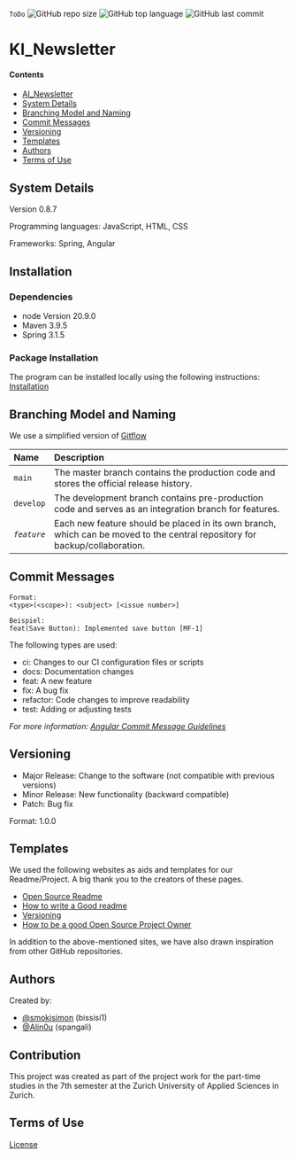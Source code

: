 `ToDo`
![GitHub repo size](https://img.shields.io/github/repo-size/Alin0u/AI_Newsletter)
![GitHub top language](https://img.shields.io/github/languages/top/Alin0u/AI_Newsletter)
![GitHub last commit](https://img.shields.io/github/last-commit/Alin0u/AI_Newsletter)

# KI_Newsletter

#### Contents

- [AI_Newsletter](#ai_newsletter)
- [System Details](#system-details)
- [Branching Model and Naming](#branching-model-and-naming)
- [Commit Messages](#commit-messages)
- [Versioning](#versioning)
- [Templates](#templates)
- [Authors](#authors)
- [Terms of Use](#terms-of-use)

## System Details

Version 0.8.7

Programming languages: JavaScript, HTML, CSS

Frameworks: Spring, Angular

## Installation

### Dependencies
- node Version 20.9.0
- Maven 3.9.5
- Spring 3.1.5

### Package Installation

The program can be installed locally using the following instructions:
[Installation](INSTRUCTIONS.md)

## Branching Model and Naming

We use a simplified version of [Gitflow](https://www.atlassian.com/git/tutorials/comparing-workflows/gitflow-workflow)

| Name        | Description                                                                                                 |
|:------------|:------------------------------------------------------------------------------------------------------------|
| `main`      | The master branch contains the production code and stores the official release history.                     |
| `develop`   | The development branch contains pre-production code and serves as an integration branch for features.        |
| _`feature`_ | Each new feature should be placed in its own branch, which can be moved to the central repository for backup/collaboration. |

## Commit Messages

```
Format:
<type>(<scope>): <subject> [<issue number>]

Beispiel:
feat(Save Button): Implemented save button [MF-1]
```


The following types are used:

* ci: Changes to our CI configuration files or scripts
* docs: Documentation changes
* feat: A new feature
* fix: A bug fix
* refactor: Code changes to improve readability
* test: Adding or adjusting tests

_For more information:
[Angular Commit Message Guidelines](https://www.conventionalcommits.org/en/v1.0.0/)_

## Versioning

* Major Release: Change to the software (not compatible with previous versions)
* Minor Release: New functionality (backward compatible)
* Patch: Bug fix

Format: 1.0.0

## Templates
We used the following websites as aids and templates for our Readme/Project. A big thank you to the creators of these pages.

- [Open Source Readme](https://github.com/cfpb/open-source-project-template/blob/main/README.md)
- [How to write a Good readme](https://bulldogjob.com/news/449-how-to-write-a-good-readme-for-your-github-project)
- [Versioning](https://semver.org/)
- [How to be a good Open Source Project Owner](https://www.freecodecamp.org/news/ultimate-owners-guide-to-open-source/)

In addition to the above-mentioned sites, we have also drawn inspiration from other GitHub repositories.

## Authors
Created by:
- [@smokisimon](https://github.com/smokisimon) (bissisi1)
- [@Alin0u](https://www.github.com/alin0u) (spangali)

## Contribution
This project was created as part of the project work for the part-time studies in the 7th semester at the Zurich University of Applied Sciences in Zurich.

## Terms of Use
[License](LICENSE)
